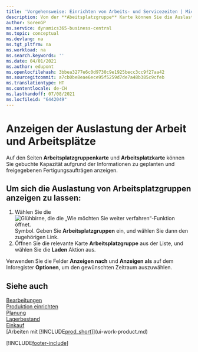 ```yaml
---
title: 'Vorgehensweise: Einrichten von Arbeits- und Servicezeiten | Microsoft Docs'
description: Von der **Abeitsplatzgruppe** Karte können Sie die Auslastung der Arbeitsplatzgruppen aufgrund der freigegebenen Fertigungsaufträgen anzeigen.
author: SorenGP
ms.service: dynamics365-business-central
ms.topic: conceptual
ms.devlang: na
ms.tgt_pltfrm: na
ms.workload: na
ms.search.keywords: ''
ms.date: 04/01/2021
ms.author: edupont
ms.openlocfilehash: 3bbea3277e6c0d9730c9e1925becc3cc9f27aa42
ms.sourcegitcommit: a7cb0be8eae6ece95f5259d7de7a48b385c9cfeb
ms.translationtype: HT
ms.contentlocale: de-CH
ms.lasthandoff: 07/08/2021
ms.locfileid: "6442049"
---
```

# <a name="view-load-on-work-and-machine-centers"></a>Anzeigen der Auslastung der Arbeit und Arbeitsplätze
Auf den Seiten **Arbeitsplatzgruppenkarte** und **Arbeitsplatzkarte** können Sie gebuchte Kapazität aufgrund der Informationen zu geplanten und freigegebenen Fertigungsaufträgen anzeigen.    

## <a name="to-view-the-load-on-work-centers"></a>Um sich die Auslastung von Arbeitsplatzgruppen anzeigen zu lassen:  
1.  Wählen Sie die ![Glühbirne, die die „Wie möchten Sie weiter verfahren“-Funktion öffnet.](media/ui-search/search_small.png "Tell Me-Funktion") Symbol. Geben Sie **Arbeitsplatzgruppen** ein, und wählen Sie dann den zugehörigen Link.  
2.  Öffnen Sie die relevante Karte **Arbeitsplatzgruppe** aus der Liste, und wählen Sie die **Laden** Aktion aus.  

Verwenden Sie die Felder **Anzeigen nach** und **Anzeigen als** auf dem Inforegister **Optionen**, um den gewünschten Zeitraum auszuwählen.  

## <a name="see-also"></a>Siehe auch  
[Bearbeitungen](production-manage-manufacturing.md)    
[Produktion einrichten](production-configure-production-processes.md)  
[Planung](production-planning.md)      
[Lagerbestand](inventory-manage-inventory.md)  
[Einkauf](purchasing-manage-purchasing.md)  
[Arbeiten mit [!INCLUDE[prod_short](includes/prod_short.md)]](ui-work-product.md)


[!INCLUDE[footer-include](includes/footer-banner.md)]
